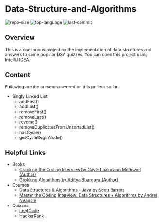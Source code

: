 # Data-Structure-and-Algorithms
![repo-size](https://img.shields.io/github/repo-size/RandulaTharaka/Data-Structure-and-Algorithms) 
![top-language](https://img.shields.io/github/languages/top/RandulaTharaka/Data-Structure-and-Algorithms) 
![last-commit](https://img.shields.io/github/last-commit/RandulaTharaka/Data-Structure-and-Algorithms) 
  
## Overview
This is a continuous project on the implementation of data structures and answers to some popular DSA quizzes. You can open this project using IntelliJ IDEA.


## Content
Following are the contents covered on this project so far.

* Singly Linked List
  * addFirst()
  * addLast()
  * removeFirst()
  * removeLast()
  * reverse() 
  * removeDuplicatesFromUnsortedList()
  * hasCycle()
  * getCycleBeginNode()

## Helpful Links
* Books
  * [Cracking the Coding Interview by Gayle Laakmann McDowel (Author)](https://www.amazon.com/Cracking-Coding-Interview-Programming-Questions/dp/0984782850)
  * [Grokking Algorithms by Aditya Bhargava (Author)](https://www.amazon.com/Grokking-Algorithms-illustrated-programmers-curious/dp/1617292230)
* Courses
  * [Data Structures & Algorithms - Java by Scott Barrett](https://www.udemy.com/course/data-structures-and-algorithms-java/)
  * [Master the Coding Interview: Data Structures + Algorithms by Andrei Neagoie](https://www.udemy.com/course/master-the-coding-interview-data-structures-algorithms/)
* Quizzes 
  * [LeetCode](https://leetcode.com/problemset/all/)
  * [HackerRank](https://www.hackerrank.com/domains/data-structures)
